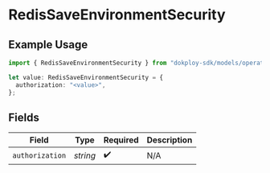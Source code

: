 # RedisSaveEnvironmentSecurity

## Example Usage

```typescript
import { RedisSaveEnvironmentSecurity } from "dokploy-sdk/models/operations";

let value: RedisSaveEnvironmentSecurity = {
  authorization: "<value>",
};
```

## Fields

| Field              | Type               | Required           | Description        |
| ------------------ | ------------------ | ------------------ | ------------------ |
| `authorization`    | *string*           | :heavy_check_mark: | N/A                |
